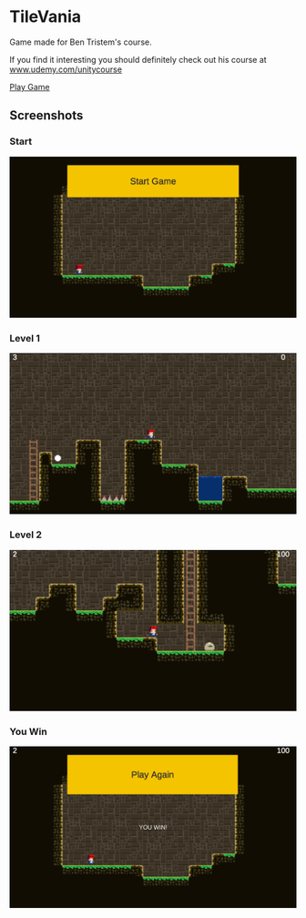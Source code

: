 # TileVania

Game made for Ben Tristem's course.

If you find it interesting you should definitely check out his course at www.udemy.com/unitycourse

[Play Game](https://gamejolt.com/games/tilevania/441536)

## Screenshots

### Start
![Start](/Screenshots/readme-start.png)

### Level 1
![Level 1](/Screenshots/readme-level-1.png)

### Level 2
![Level 2](/Screenshots/readme-level-2.png)

### You Win
![You Win](/Screenshots/readme-you-win.png)
